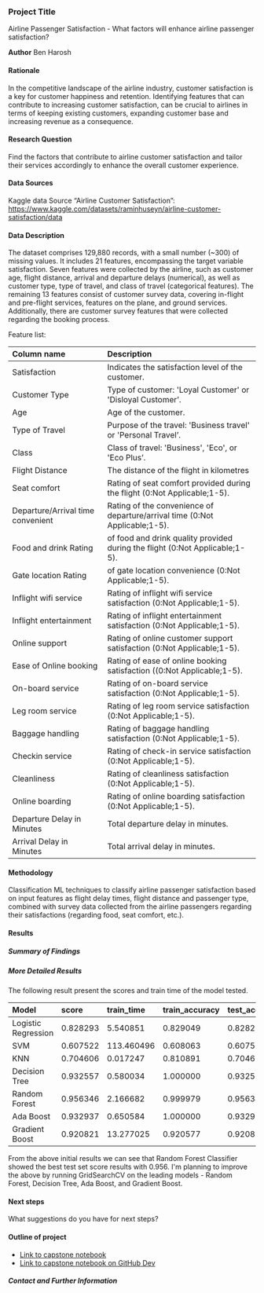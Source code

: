 ### Project Title
Airline Passenger Satisfaction - What factors will enhance airline passenger satisfaction? 

**Author**
Ben Harosh

#### Rationale
In the competitive landscape of the airline industry, customer satisfaction is a key for customer happiness and retention. Identifying features that can contribute to increasing customer satisfaction, can be crucial to airlines in terms of keeping existing customers, expanding customer base and increasing revenue as a consequence.

#### Research Question
Find the factors that contribute to airline customer satisfaction and tailor their services accordingly to enhance the overall customer experience.

#### Data Sources
Kaggle data Source “Airline Customer Satisfaction”:
https://www.kaggle.com/datasets/raminhuseyn/airline-customer-satisfaction/data

#### Data Description

The dataset comprises 129,880 records, with a small number (~300) of missing values. It includes 21 features, encompassing the target variable satisfaction. Seven features were collected by the airline, such as customer age, flight distance, arrival and departure delays (numerical), as well as customer type, type of travel, and class of travel (categorical features). The remaining 13 features consist of customer survey data, covering in-flight and pre-flight services, features on the plane, and ground services. Additionally, there are customer survey features that were collected regarding the booking process.

Feature list:

|Column name	                  | Description                                                                |
|:------------------------------- |:-------------------------------------------------------------------------- |   
|Satisfaction	                  |Indicates the satisfaction level of the customer.                           |
|Customer Type	                  |Type of customer: 'Loyal Customer' or 'Disloyal Customer’.                  |
|Age	                          |Age of the customer.                                                        |
|Type of Travel	                  |Purpose of the travel: 'Business travel' or 'Personal Travel’.              |
|Class	                          |Class of travel: 'Business', 'Eco', or 'Eco Plus’.                          |
|Flight Distance	              |The distance of the flight in kilometres                                    |
|Seat comfort	                  |Rating of seat comfort provided during the flight (0:Not Applicable;1-5).   |
|Departure/Arrival time convenient|	Rating of the convenience of departure/arrival time (0:Not Applicable;1-5).|
|Food and drink	Rating            |of food and drink quality provided during the flight (0:Not Applicable;1-5).|
|Gate location	Rating            |of gate location convenience (0:Not Applicable;1-5).                        |
|Inflight wifi service            |Rating of inflight wifi service satisfaction (0:Not Applicable;1-5).        |
|Inflight entertainment           |Rating of inflight entertainment satisfaction (0:Not Applicable;1-5).       |
|Online support	                  |Rating of online customer support satisfaction (0:Not Applicable;1-5).      |
|Ease of Online booking	          |Rating of ease of online booking satisfaction ((0:Not Applicable;1-5).      |
|On-board service	              |Rating of on-board service satisfaction (0:Not Applicable;1-5).             |
|Leg room service	              |Rating of leg room service satisfaction (0:Not Applicable;1-5).             |
|Baggage handling	              |Rating of baggage handling satisfaction (0:Not Applicable;1-5).             |
|Checkin service	              |Rating of check-in service satisfaction (0:Not Applicable;1-5).             |
|Cleanliness	                  |Rating of cleanliness satisfaction (0:Not Applicable;1-5).                  |
|Online boarding	              |Rating of online boarding satisfaction (0:Not Applicable;1-5).              |
|Departure Delay in Minutes       |Total departure delay in minutes.                                           |
|Arrival Delay in Minutes	      |Total arrival delay in minutes.                                             |

#### Methodology
Classification ML techniques to classify airline passenger satisfaction based on input features as flight delay times, flight distance and passenger type, combined with survey data collected from the airline passengers regarding their satisfactions (regarding food, seat comfort, etc.).

#### Results

##### Summary of Findings

##### More Detailed Results
The following result present the scores and train time of the model tested.

|Model              |score   |train_time|train_accuracy|test_accuracy|train_f1|test_f1   |  
|:------------------|:-------|:---------|:-------------|:------------|:-------|:---------|                
|Logistic Regression|0.828293|5.540851  |0.829049      |0.828293     |0.829048|  0.828276|
|SVM                |0.607522|113.460496|0.608063      |0.607522     |0.608587|  0.608001|
|KNN                |0.704606|0.017247  |0.810891      |0.704606     |0.810663|  0.704113|  
|Decision Tree      |0.932557|0.580034  |1.000000      |0.932557     |1.000000|  0.932544|
|Random Forest      |0.956346|2.166682  |0.999979      |0.956346     |0.999979|  0.956389| 
|Ada Boost          |0.932937|0.650584  |1.000000      |0.932937     |1.000000|  0.932928|  
|Gradient Boost     |0.920821|13.277025 |0.920577      |0.920821     |0.920601|  0.920839|

From the above initial results we can see that Random Forest Classifier showed the best test set score results with 0.956. I'm planning to improve the above by running GridSearchCV on the leading models - Random Forest, Decision Tree, Ada Boost, and Gradient Boost.                                   

#### Next steps
What suggestions do you have for next steps?

#### Outline of project

- [Link to capstone notebook](https://github.com/benharosh/berkeley_capstone/blob/master/capstone-final.ipynb)
- [Link to capstone notebook on GitHub Dev](https://github.dev/benharosh/berkeley_capstone/blob/master/capstone-final.ipynb)

##### Contact and Further Information
